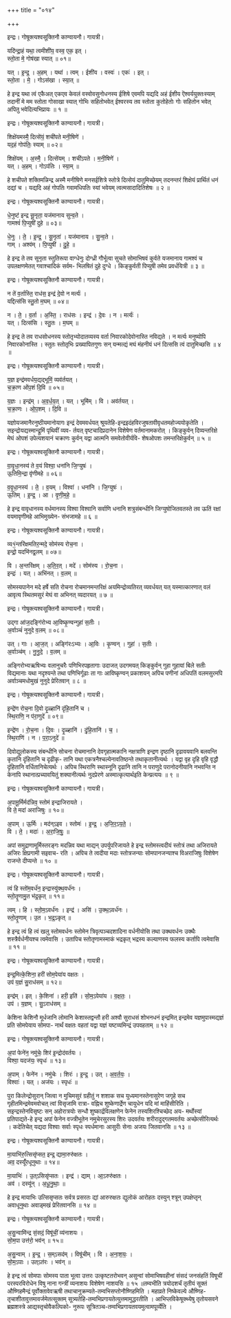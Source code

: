 +++
title = "०१४"

+++


इन्द्रः। गोषूक्त्यश्वसूक्तिनौ काण्वायनौ। गायत्री।

यदि॑न्द्रा॒हं यथा॒ त्वमीशी॑य॒ वस्व॒ एक॒ इत् ।  
स्तो॒ता मे॒ गोष॑खा स्यात् ॥ ०१॥

यत् । इ॒न्द्र॒ । अ॒हम् । यथा॑ । त्वम् । ईशी॑य । वस्वः॑ । एकः॑ । इत् ।  
स्तो॒ता । मे॒ । गोऽस॑खा । स्या॒त् ॥

हे इन्द्र यथा त्वं एकैअत् एकएव केवलं वस्वोवसुनोधनस्य ईशिषे एवमपि यद्यदि अहं ईशीय ऎश्वर्ययुक्तःस्याम् तदानीं मे मम स्तोता गोसाखा स्यात् गोभिः सहितोभवेत् ईश्वरस्य तव स्तोता कुतोहेतोः गोः सहितोन भवेत् अपितु भवेदित्यभिप्रायः ॥ १ ॥

इन्द्रः। गोषूक्त्यश्वसूक्तिनौ काण्वायनौ। गायत्री।

शिक्षे॑यमस्मै॒ दित्से॑यं॒ शची॑पते मनी॒षिणे॑ ।  
यद॒हं गोप॑तिः॒ स्याम् ॥ ०२॥

शिक्षे॑यम् । अ॒स्मै॒ । दित्से॑यम् । शची॑ऽपते । म॒नी॒षिणे॑ ।  
यत् । अ॒हम् । गोऽप॑तिः । स्या॒म् ॥

हे शचीपते शक्तिमन्निन्द्र अस्मै मनीषिणे मनसईशित्रे स्तोत्रे दित्सेयं दातुमिच्छेयम् तदनन्तरं शिक्षेयं प्रार्थितं धनं दद्यां च । यद्यदि अहं गोपतिः गवामधिपतिः स्यां भवेयम् त्वत्मसादादितिशेषः ॥ २ ॥

इन्द्रः। गोषूक्त्यश्वसूक्तिनौ काण्वायनौ। गायत्री।

धे॒नुष्ट॑ इन्द्र सू॒नृता॒ यज॑मानाय सुन्व॒ते ।  
गामश्वं॑ पि॒प्युषी॑ दुहे ॥ ०३॥

धे॒नुः । ते॒ । इ॒न्द्र॒ । सू॒नृता॑ । यज॑मानाय । सु॒न्व॒ते ।  
गाम् । अश्व॑म् । पि॒प्युषी॑ । दु॒हे॒ ॥

हे इन्द्र ते तव सूनृता स्तुतिरूपा वाग्धेनुः दोग्ध्री गौर्भूत्वा सुचते सोमाभिषवं कुर्वते यजमानाय गामश्वं च उपलक्षणमेतत् गवाश्चादिकं सर्वम- भिलषितं दुहे दुग्धे । किङ्कुर्वती पिप्युषी तमेव प्रवर्धयित्री ॥ ३ ॥

इन्द्रः। गोषूक्त्यश्वसूक्तिनौ काण्वायनौ। गायत्री।

न ते॑ व॒र्तास्ति॒ राध॑स॒ इन्द्र॑ दे॒वो न मर्त्यः॑ ।  
यद्दित्स॑सि स्तु॒तो म॒घम् ॥ ०४॥

न । ते॒ । व॒र्ता । अ॒स्ति॒ । राध॑सः । इन्द्र॑ । दे॒वः । न । मर्त्यः॑ ।  
यत् । दित्स॑सि । स्तु॒तः । म॒घम् ॥

हे इन्द्र ते तव राधसोधनस्य स्तोतृभ्योदातव्यस्य वर्ता निवारकोदेवोनास्ति नविद्यते । न मर्त्यः मनुष्योपि निवारकोनास्ति । स्तुतः स्तोतृभिः प्रख्यापितगुणः सन् यन्मत्द्यं मघं मंहनीयं धनं दित्ससि त्वं दातुमिच्छसि ॥ ४ ॥

इन्द्रः। गोषूक्त्यश्वसूक्तिनौ काण्वायनौ। गायत्री।

य॒ज्ञ इन्द्र॑मवर्धय॒द्यद्भूमिं॒ व्यव॑र्तयत् ।  
च॒क्रा॒ण ओ॑प॒शं दि॒वि ॥ ०५॥

य॒ज्ञः । इन्द्र॑म् । अ॒व॒र्ध॒य॒त् । यत् । भूमि॑म् । वि । अव॑र्तयत् ।  
च॒क्रा॒णः । ओ॒प॒शम् । दि॒वि ॥

यज्ञोयजमानैरनुष्ठीयमानोयागः इन्द्रं देवमवर्धयत् श्रूयतेहि-इन्द्रइदंहविरजुषतावीवृधतमहोज्ययोकृतेति । सइन्द्रोयद्यस्मान्द्रूमिं पृथिवीं व्यव- र्तयत् वृष्टचादिप्रदानेन विशेषेण वर्तमानामकरोत् । किङ्कुर्वन् दिव्यन्तरिक्षे मेघं ओपशं उपेत्यशयानं चक्राणः कुर्वन् यद्वा आत्मनि समवेतोवीर्यवि- शेषओपशः तमन्तरिक्षेकुर्वन् ॥ ५ ॥

इन्द्रः। गोषूक्त्यश्वसूक्तिनौ काण्वायनौ। गायत्री।

वा॒वृ॒धा॒नस्य॑ ते व॒यं विश्वा॒ धना॑नि जि॒ग्युषः॑ ।  
ऊ॒तिमि॒न्द्रा वृ॑णीमहे ॥ ०६॥

व॒वृ॒धा॒नस्य॑ । ते॒ । व॒यम् । विश्वा॑ । धना॑नि । जि॒ग्युषः॑ ।  
ऊ॒तिम् । इ॒न्द्र॒ । आ । वृ॒णी॒म॒हे॒ ॥

हे इन्द्र वावृधानस्य वर्धमानस्य विश्वा विश्वानि सर्वाणि धनानि शत्रुसंबन्धीनि जिग्युषोजितवतस्ते तव ऊतिं रक्षां वयमावृणीमहे आभिमुख्येन- संभजामहे ॥ ६ ॥

इन्द्रः। गोषूक्त्यश्वसूक्तिनौ काण्वायनौ। गायत्री।

व्य१॒॑न्तरि॑क्षमतिर॒न्मदे॒ सोम॑स्य रोच॒ना ।  
इन्द्रो॒ यदभि॑नद्व॒लम् ॥ ०७॥

वि । अ॒न्तरि॑क्षम् । अ॒ति॒र॒त् । मदे॑ । सोम॑स्य । रो॒च॒ना ।  
इन्द्रः॑ । यत् । अभि॑नत् । व॒लम् ॥

सोमस्यपानेन मदे हर्षे सति रोचना रोचमानमन्तरिक्षं अयमिन्द्रोव्यतिरत् व्यवर्धयत् यत् यस्मात्कारणात् वलं आवृत्य स्थितमसुरं मेघं वा अभिनत् व्यदारयत् ॥ ७ ॥

इन्द्रः। गोषूक्त्यश्वसूक्तिनौ काण्वायनौ। गायत्री।

उद्गा आ॑ज॒दङ्गि॑रोभ्य आ॒विष्कृ॒ण्वन्गुहा॑ स॒तीः ।  
अ॒र्वाञ्चं॑ नुनुदे व॒लम् ॥ ०८॥

उत् । गाः । आ॒ज॒त् । अङ्गि॑रःऽभ्यः । आ॒विः । कृ॒ण्वन् । गुहा॑ । स॒तीः ।  
अ॒र्वाञ्च॑म् । नु॒नु॒दे॒ । व॒लम् ॥

अङ्गिरोभ्यऋषिभ्यः वलानुचरैः पणिभिरपहृतागाः उदाजत् उदगमयत् किङ्कुर्वन् गुहा गुहायां बिले सतीः विद्यमानाः यथा नदृश्यन्ते तथा पणिभिर्गूढाः ता गाः आविष्कृण्वन् प्रकाशयन् अपिच पणीनां अधिपतिं वलमसुरमपि अर्वाञ्चमधोमुखं नुनुदे प्रेरितवान् ॥ ८ ॥

इन्द्रः। गोषूक्त्यश्वसूक्तिनौ काण्वायनौ। गायत्री।

इन्द्रे॑ण रोच॒ना दि॒वो दृ॒ळ्हानि॑ दृंहि॒तानि॑ च ।  
स्थि॒राणि॒ न प॑रा॒णुदे॑ ॥ ०९॥

इन्द्रे॑ण । रो॒च॒ना । दि॒वः । दृ॒ळ्हानि॑ । दृं॒हि॒तानि॑ । च॒ ।  
स्थि॒राणि॑ । न । प॒रा॒ऽनुदे॑ ॥

दिवोद्युलोकस्य संबन्धीनि सोचना रोचमानानि देवगृहात्मकानि नक्षत्राणि इन्द्रण दृष्ठानि दृढावयवानि बलवन्ति कृतानि दृंहितानि च दृढीकृ- तानि यथा एकत्रनैश्चल्येनावतिष्ठन्ते तथाकृतानीत्यर्थः । यद्वा वृह दृहि वृहि वृद्धौ दृंहितानि वर्धितानिचेत्यर्थः । अपिच स्थिराणि स्थास्नूनि दृढानि तानि न पराणुदे परानोदनीयानि नभवन्ति न केनापि स्थानात्प्रच्यावयितुं शक्यानीत्यर्थः नुदप्रेरणे अस्मात्कृत्यार्थइति केन्प्रत्ययः ॥ ९ ॥

इन्द्रः। गोषूक्त्यश्वसूक्तिनौ काण्वायनौ। गायत्री।

अ॒पामू॒र्मिर्मद॑न्निव॒ स्तोम॑ इन्द्राजिरायते ।  
वि ते॒ मदा॑ अराजिषुः ॥ १०॥

अ॒पाम् । ऊ॒र्मिः । मद॑न्ऽइव । स्तोमः॑ । इ॒न्द्र॒ । अ॒जि॒र॒ऽय॒ते॒ ।  
वि । ते॒ । मदाः॑ । अ॒रा॒जि॒षुः॒ ॥

अपां समुद्राणामूर्मिस्तरङ्गः मदन्निव यथा माद्यन् उपर्युपरिजायते हे इन्द्र स्तोमस्त्वदीयं स्तोत्रं तथा अजिरायते अजिरः क्षिप्रगामी सइवाच- रति । अपिच ते त्वदीया मदाः स्तोत्रजन्याः सोमपानजन्याश्च विअराजिषुः विशेषेण राजन्ते दीप्यन्ते ॥ १० ॥

इन्द्रः। गोषूक्त्यश्वसूक्तिनौ काण्वायनौ। गायत्री।

त्वं हि स्तो॑म॒वर्ध॑न॒ इन्द्रास्यु॑क्थ॒वर्ध॑नः ।  
स्तो॒तॄ॒णामु॒त भ॑द्र॒कृत् ॥ ११॥

त्वम् । हि । स्तो॒म॒ऽवर्ध॑नः । इन्द्र॑ । असि॑ । उ॒क्थ॒ऽवर्ध॑नः ।  
स्तो॒तॄ॒णाम् । उ॒त । भ॒द्र॒ऽकृत् ॥

हे इन्द्र त्वं हि त्वं खलु स्तोमवर्धनः स्तोमेन त्रिवृत्पञ्चदशादिना वर्धनीयोसि तथा उक्थवर्धनः उक्थैः शस्त्रैर्वर्धनीयश्च त्वमेवासि । उतापिच स्तोतृणामस्माकं भद्रकृत् भद्रस्य कल्याणस्य फलस्य कर्तापि त्वमेवासि ॥ ११ ॥

इन्द्रः। गोषूक्त्यश्वसूक्तिनौ काण्वायनौ। गायत्री।

इन्द्र॒मित्के॒शिना॒ हरी॑ सोम॒पेया॑य वक्षतः ।  
उप॑ य॒ज्ञं सु॒राध॑सम् ॥ १२॥

इन्द्र॑म् । इत् । के॒शिना॑ । हरी॒ इति॑ । सो॒म॒ऽपेया॑य । व॒क्ष॒तः॒ ।  
उप॑ । य॒ज्ञम् । सु॒ऽराध॑सम् ॥

केशिना केशिनौ मूर्धजानि लोमानि केशास्तद्वन्तौ हरी अश्वौ सुराधसं शोभनधनं इन्द्रमित् इन्द्रमेव यज्ञमुपास्मद्यज्ञं प्रति सोमपेयाय सोमपा- नार्थं वक्षतः वहतां यद्वा यज्ञं यष्टव्यमिन्द्रं उपवहताम् ॥ १२ ॥

इन्द्रः। गोषूक्त्यश्वसूक्तिनौ काण्वायनौ। गायत्री।

अ॒पां फेने॑न॒ नमु॑चेः॒ शिर॑ इ॒न्द्रोद॑वर्तयः ।  
विश्वा॒ यदज॑यः॒ स्पृधः॑ ॥ १३॥

अ॒पाम् । फेने॑न । नमु॑चेः । शिरः॑ । इ॒न्द्र॒ । उत् । अ॒व॒र्त॒यः॒ ।  
विश्वाः॑ । यत् । अज॑यः । स्पृधः॑ ॥

पुरा किलेन्द्रोसुरान् जित्वा न मुचिमसुरं ग्रहीतुं न शशाक सच युध्यमानस्तेनासुरेण जगृहे सच गृहीतमिन्द्रमेवमवोचत् त्वां विसृजामि रात्रा- वह्निच शुष्केणार्द्रेण चायुधेन यदि मां माहिंसीरिति । सइन्द्रस्तेनविसृष्टः सन् अहोरात्रयोः सन्धौ शुष्कार्द्रविलक्षणेन फेनेन तस्यशिरश्चिच्छेद अय- मर्थोस्यां प्रतिपाद्यते-हे इन्द्र अपां फेनेन वज्त्रीभूतेन नमुचेरसुरस्य शिरः उदवर्तयः शरीरादुद्गतमवर्तयः अच्छेत्सीरित्यर्थः । कदेतिचेत् यद्यदा विश्वाः सर्वाः स्पृधः स्पर्धमानाः आसुरीः सेनाः अजयः जितवानसि ॥ १३ ॥

इन्द्रः। गोषूक्त्यश्वसूक्तिनौ काण्वायनौ। गायत्री।

मा॒याभि॑रु॒त्सिसृ॑प्सत॒ इन्द्र॒ द्यामा॒रुरु॑क्षतः ।  
अव॒ दस्यूँ॑रधूनुथाः ॥ १४॥

मा॒याभिः॑ । उ॒त्ऽसिसृ॑प्सतः । इन्द्र॑ । द्याम् । आ॒ऽरुरु॑क्षतः ।  
अव॑ । दस्यू॑न् । अ॒धू॒नु॒थाः॒ ॥

हे इन्द्र मायाभिः उत्सिसृप्सतः सर्वत्र प्रसरतः द्यां आरुरुक्षतः द्युलोकं आरोहतः दस्युन् श्त्रून् उपक्षेप्तृन् अवाधूनुथाः अवाड्मखं प्रेरितवानसि ॥ १४ ॥

इन्द्रः। गोषूक्त्यश्वसूक्तिनौ काण्वायनौ। गायत्री।

अ॒सु॒न्वामि॑न्द्र सं॒सदं॒ विषू॑चीं॒ व्य॑नाशयः ।  
सो॒म॒पा उत्त॑रो॒ भव॑न् ॥ १५॥

अ॒सु॒न्वाम् । इ॒न्द्र॒ । स॒म्ऽसद॑म् । विषू॑चीम् । वि । अ॒ना॒श॒यः॒ ।  
सो॒म॒ऽपाः । उत्ऽत॑रः । भव॑न् ॥

हे इन्द्र त्वं सोमपाः सोमस्य पाता भूत्वा उत्तरः उत्कृष्टतरोभवन् असुन्वां सोमाभिषवहीनां संसदं जनसंहतिं विषूचीं परस्परविरोधेन विषु नाना गन्त्रीं व्यनाशयः विशेषेण नाशयसि ॥ १५ ॥तम्वभीति त्रयोदशर्चं तृतीयं सूक्तं औष्णिहमैन्द्रं पूर्वोक्तावेवऋषी तथाचानुक्रम्यते-तम्वभिसप्तोनौष्णिहमिति । महाव्रते निष्केवल्ये औष्णिह- तृचाशीतावुत्तमावर्जमेतत्सूक्तम् सूत्र्यतेहि-तम्वभिप्रगायतेत्युत्तमामुद्धरतीति । आभिप्लविकेषूक्थ्येषु तृतोयसवने ब्रह्मशस्त्रे आद्यस्तृचोवैकल्पिको- नुरूपः सूत्रितञ्च-तम्वभिप्रगायतवयमुत्वामपूर्व्येति ।